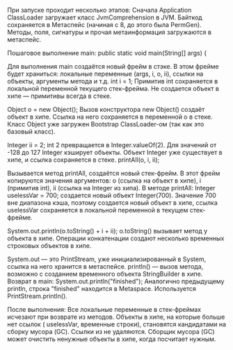 При запуске проходит несколько этапов: Сначала Application ClassLoader загружает класс JvmComprehension в JVM. Байткод
сохраняется в Метаспейс (начиная с 8, до этого была PermGen). Методы, поля, сигнатуры и прочая метаинформация
загружаются в метаспейс.

Пошаговое выполнение main:
public static void main(String[] args) {

Для выполнения main создаётся новый фрейм в стэке. В этом фрейме будет храниться: локальные переменные (args, i, o, ii),
ссылки на объекты, аргументы метода и т.д. int i = 1; Примитив int сохраняется в локальной переменной текущего
стек-фрейма. Не создается объект в хипе — примитивы всегда в стеке.

Object o = new Object(); Вызов конструктора new Object() создаёт объект в хипе. Ссылка на него сохраняется в переменной
o в стеке. Класс Object уже загружен Bootstrap ClassLoader-ом (так как это базовый класс).

Integer ii = 2; int 2 превращается в Integer.valueOf(2). Для значений от -128 до 127 Integer кэширует объекты. Объект
Integer уже существует в хипе, и ссылка сохраняется в стеке. printAll(o, i, ii);

Вызывается метод printAll, создаётся новый стек-фрейм. В этот фрейм копируются значения аргументов: o (ссылка на объект
в хипе), i (примитив int), ii (ссылка на Integer из хипа).
В методе printAll: Integer uselessVar = 700; создается новый объект Integer(700). Значение 700 вне диапазона кэша,
поэтому создается новый объект в хипе, ссылка uselessVar сохраняется в локальной переменной в текущем стек-фрейме.

System.out.println(o.toString() + i + ii); o.toString() вызывает метод у объекта в хипе. Операции конкатенации создают
несколько временных строковых объектов в хипе.

System.out — это PrintStream, уже инициализированный в System, ссылка на него хранится в метаспейсе. println() — вызов
метода, возможно с созданием временного объекта StringBuilder в хипе.
Возврат в main: System.out.println("finished"); Аналогично предыдущему println, строка "finished" находится в Metaspace.
Используется PrintStream.println().

После выполнения:
Все локальные переменные в стек-фреймах исчезают при возврате из методов. Объекты в хипе, на которые больше нет ссылок (
uselessVar, временные строки), становятся кандидатами на сборку мусора (GC). Ссылки из не удаляются. Сборщик мусора (GC)
может очистить ненужные объекты в хипе, когда посчитает нужным.

